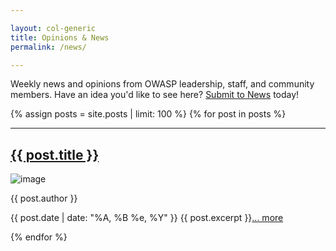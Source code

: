 ```yaml
---

layout: col-generic
title: Opinions & News
permalink: /news/

---
```


Weekly news and opinions from OWASP leadership, staff, and community members. Have an idea you'd like to see here?  [Submit to News](mailto:news@owasp.com?subject=News%20Idea) today!
  
<section class="homepage-blog">
{% assign posts = site.posts | limit: 100 %}
{% for post in posts %} <!-- reversed -->
<hr>
<h2><a href="{{ post.url }}">{{ post.title }}</a></h2>
<a><img src="{{ post.author_image }}" alt="image"></a>
<p class="author"><a>{{ post.author }}</a></p>
<p>{{ post.date | date: "%A, %B %e, %Y" }} {{ post.excerpt }}<a href="{{ post.url }}">... more</a></p>
{% endfor %}
</section>
